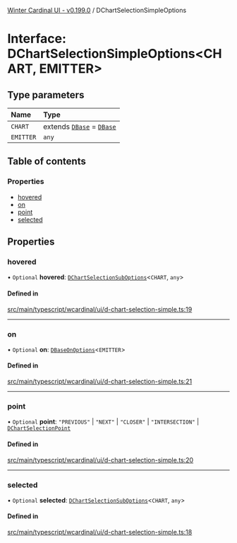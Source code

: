 [Winter Cardinal UI - v0.199.0](../index.md) / DChartSelectionSimpleOptions

# Interface: DChartSelectionSimpleOptions<CHART, EMITTER\>

## Type parameters

| Name | Type |
| :------ | :------ |
| `CHART` | extends [`DBase`](../classes/DBase.md) = [`DBase`](../classes/DBase.md) |
| `EMITTER` | `any` |

## Table of contents

### Properties

- [hovered](DChartSelectionSimpleOptions.md#hovered)
- [on](DChartSelectionSimpleOptions.md#on)
- [point](DChartSelectionSimpleOptions.md#point)
- [selected](DChartSelectionSimpleOptions.md#selected)

## Properties

### hovered

• `Optional` **hovered**: [`DChartSelectionSubOptions`](DChartSelectionSubOptions.md)<`CHART`, `any`\>

#### Defined in

[src/main/typescript/wcardinal/ui/d-chart-selection-simple.ts:19](https://github.com/winter-cardinal/winter-cardinal-ui/blob/v0.199.0/src/main/typescript/wcardinal/ui/d-chart-selection-simple.ts#L19)

___

### on

• `Optional` **on**: [`DBaseOnOptions`](DBaseOnOptions.md)<`EMITTER`\>

#### Defined in

[src/main/typescript/wcardinal/ui/d-chart-selection-simple.ts:21](https://github.com/winter-cardinal/winter-cardinal-ui/blob/v0.199.0/src/main/typescript/wcardinal/ui/d-chart-selection-simple.ts#L21)

___

### point

• `Optional` **point**: ``"PREVIOUS"`` \| ``"NEXT"`` \| ``"CLOSER"`` \| ``"INTERSECTION"`` \| [`DChartSelectionPoint`](../index.md#dchartselectionpoint)

#### Defined in

[src/main/typescript/wcardinal/ui/d-chart-selection-simple.ts:20](https://github.com/winter-cardinal/winter-cardinal-ui/blob/v0.199.0/src/main/typescript/wcardinal/ui/d-chart-selection-simple.ts#L20)

___

### selected

• `Optional` **selected**: [`DChartSelectionSubOptions`](DChartSelectionSubOptions.md)<`CHART`, `any`\>

#### Defined in

[src/main/typescript/wcardinal/ui/d-chart-selection-simple.ts:18](https://github.com/winter-cardinal/winter-cardinal-ui/blob/v0.199.0/src/main/typescript/wcardinal/ui/d-chart-selection-simple.ts#L18)
